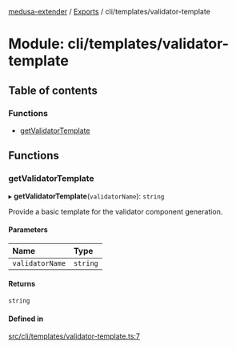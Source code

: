 [medusa-extender](../README.md) / [Exports](../modules.md) / cli/templates/validator-template

# Module: cli/templates/validator-template

## Table of contents

### Functions

- [getValidatorTemplate](cli_templates_validator_template.md#getvalidatortemplate)

## Functions

### getValidatorTemplate

▸ **getValidatorTemplate**(`validatorName`): `string`

Provide a basic template for the validator component generation.

#### Parameters

| Name | Type |
| :------ | :------ |
| `validatorName` | `string` |

#### Returns

`string`

#### Defined in

[src/cli/templates/validator-template.ts:7](https://github.com/adrien2p/medusa-extender/blob/a984300/src/cli/templates/validator-template.ts#L7)
